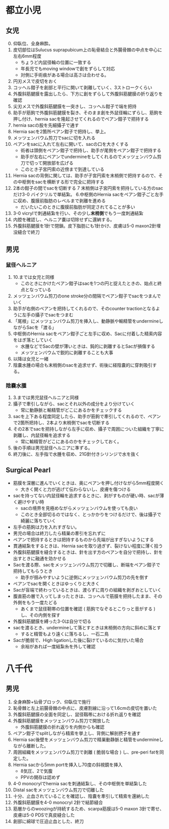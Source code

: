 # 都立小児
## 女児
0. 仰臥位、全身麻酔。
1. 皮切部位はSulucus suprapubicum上の恥骨結合と外腸骨棘の中点を中心に左右6mm程度
	* ちょうど内鼠径輪の位置に一致する
	* 年長児でもmoving windowで創をずらして対応
	* 対側に手術痕がある場合は高さは合わせる。
2. 円刃メスで皮切をおく
3. コッヘル鉗子を創部と平行に開いて剥離していく、3ストロークくらい
4. 外腹斜筋腱膜を露出したら、下方に創をずらして外腹斜筋腱膜の折り返りを確認
5. 尖刃メスで外腹斜筋腱膜を一突きし、コッヘル鉗子で端を把持
6. 助手が筋鉤で外腹斜筋腱膜を裂き、そのまま創を外鼠径輪にずらし、筋鉤を押し付け、hernia sacを隆起させてくれるのでペアン鉗子で把持する
7. hernia sacの股を先細攝子で通す
4. Hernia sacを2箇所ペアン鉗子で把持し、挙上。
8. メッツェンバウム剪刀でsacに切を入れる
9. ペアンをsacに入れて左右に開いて、sacの口を大きくする
	* 術者は頭側をペアン鉗子で把持し、助手が尾側をペアン鉗子で把持する
	* 助手が左右にペアンでundermineをしてくれるのでメッツェンバウム剪刀で切って開放部を広げる
	* このとき子宮円索の近傍まで到達している
5. Hernia sacの背側に関しては、助手が子宮円索を末梢側で把持するので、その中枢側をsacを横断する形で完全に把持する
6. 2本の鉗子の間でsacを切断する
7 末梢側は子宮円索を把持している方のsacだけ3-0 バイクリルで単結紮。
6.中枢側のHernia sacをペアン鉗子ごと左手に収め、腹膜前脂肪のレベルまで剥離を進める
	* だいたいこのときに腹膜前脂肪が同定されてることが多い
8. 3-0 vicrylで刺通結紮を行い、その少し**末梢側**でもう一度刺通結紮
9. 内腔を確認し、ヘルニア嚢は切除せずに還納する。
7. 外腹斜筋腱膜を1針で閉鎖。皮下脂肪にも1針かけ、皮膚は5-0 maxon2針埋没縫合で終刀

## 男児
### 鼠径ヘルニア
1. 10.までは女児と同様
	* このときにかけたペアン鉗子はsacを1つの円と捉えたときの、始点と終点となっている
2. メッツェンバウム剪刀のone stroke分の間隔でペアン鉗子でsacをつまんでいく
3. 助手が右側のペアンを把持してくれるので、そのcounter tractionとなるように左手の攝子でsacをつまむ
4. 「尾根」にメッツェンバウム剪刀を挿入し、動静脈や輸精管をundermineしながらSacを「渡る」
6. 中枢側のHernia sacをペアン鉗子ごと左手に収め、Sacに付着した精索内容をはぎ落としていく
	* 水腫などでSacの壁が薄いときは、鈍的に剥離するとSacが損傷する
	* メッツェンバウムで鋭的に剥離することも大事
7. 以降は女児と一緒
7. 陰嚢水腫の場合も末梢側のsacを追求せず、術後に経陰嚢的に穿刺吸引する。

### 陰嚢水腫
1. 3.までは男児鼠径ヘルニアと同様
4. 攝子で牽引しながら、sacとそれ以外の成分をより分けていく
	* 常に動静脈と輸精管がどこにあるかをチェックする
3. sacを上下ある程度同定したら、助手が筋鉤で牽引してくれるので、ペアンで2箇所把持し、2本より末梢側でsacを切断する
5. その2本でsacを把持しながら左手に収め、攝子で周囲についた組織を丁寧に剥離し、内鼠径輪を追求する
	* 常に輸精管がどこにあるのかをチェックしておく。
6. 後の手順は男児鼠径ヘルニアに準ずる。
7. 終刀後に、左手指で水腫を収め、21G針付きシリンジで水を抜く


## Surgical Pearl
* 筋膜を深層に進んでいくときは、奥にペアンを押し付けながら5mm程度開く
	* 大きく開くと力が逃げて伝わらないし、皮膚を傷つける
* sacを持ってない内鼠径輪を追求するときに、剥がすものが硬い時、sacが薄く避けやすい時
	* sacの境界を見極めながらメッツェンバウムを使っても良い
	* このとき全部切るのではなく、とっかかりをつけるだけで、後は攝子で綺麗に落ちていく
* 左手の筋鉤は力を入れすぎない。
* 男児の場合は終刀したら精巣の牽引を忘れずに
* ペアンで把持するときは把持するものから先端が出すぎないようにする
* 貫通結紮をするときは、Hernia sacを取り過ぎず、裂けない程度に薄く拾う
* 外腹斜筋腱膜を縫合するときは、針を出す方のペアンを自分で把持し、針を出すときに融通を効かせる
* Sacを渡る際、sacをメッツェンバウム剪刀で切離し、断端をペアン鉗子で把持してもらうとき
	* 助手が掴みやすいように逆側にメッツェンバウム剪刀の先を倒す
* ペアンでsacを開くときはゆっくりと大きく
* Sacが盲端で終わっているときは、渡らずに周りの組織を剥ぎおとしていく
* 腹直筋の層で入ってしまったときは、コッヘルで筋膜を把持したまま、その外側をもう一度たどる
	* あくまで鼠径靭帯の位置を確認 ( 筋鉤でなぞるとこりっと音がする ) し、その内側を探す
* 外腹斜筋腱膜を縛った3-0は自分で切る
* sacを渡るとき、undermineして落とすときは末梢側の方向に斜めに落とす
	* すると精管もより遠くに落ちるし、一石二鳥
* Sacが脆弱で、High ligationした後に裂けているのに気付いた場合
	* 余裕があれば一度結紮糸を外して確認

# 八千代
## 男児
01.	全身麻酔+仙骨ブロック、仰臥位で施行
02.	恥骨棘と左上前腸骨棘の中点に、皮膚割線に沿って1.6cmの皮切を置いた
04. 外腹斜筋腱膜の全面を同定し、鼠径靱帯における折れ返りを確認
05. 外腹斜筋腱膜をメッツェンバウム剪刀で開放した
	* 外腹斜筋腱膜の折れ返りを内側からも確認
03.	ペアン鉗子でsplitしながら精索を挙上し、背側に解剖摂子を通す
05. Hernia sac後壁をメッツェンバウム剪刀で精巣動静脈と精管をundermineしながら離断した。
04.	周囲組織をメッツェンバウム剪刀で剥離 ( 脆弱な場合 ) し、pre-peri fatを同定した。
05.	Hernia sacから5mm portを挿入し70度の斜視鏡を挿入
	* 8気圧、2で気腹
	* PPVの開存は認めず
06.	4-0 monocrylでhernia sacを刺通結紮し、その中枢側を単結紮した
07. Distal sacをメッツェンバウム剪刀で切離した
08. 十分、止血されていることを確認し、陰嚢を牽引して精索を還納した
07.	外腹斜筋腱膜を4-0 monocryl 2針で結節縫合
08. 筋層からのwoozingが持続するため、scarpa筋膜は5-0 maxon 3針で寄せ、皮膚は5-0 PDSで真皮縫合した
09. 創部に綿球で圧迫止血とした、終刀

